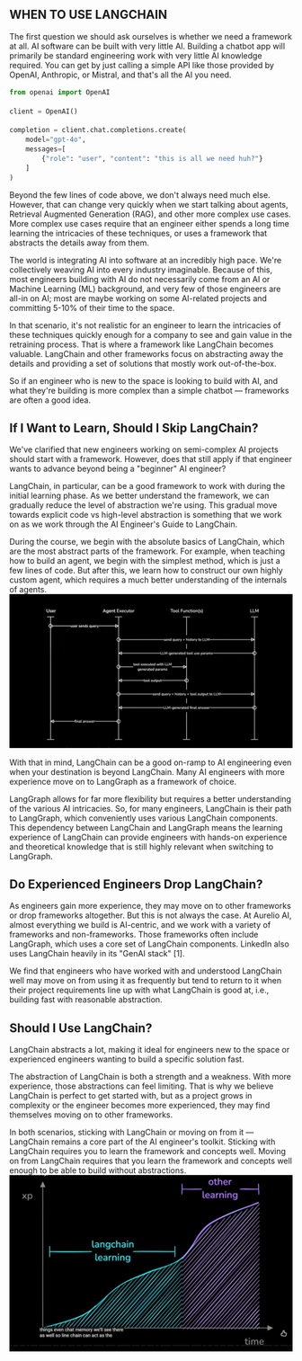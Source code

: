 ## WHEN TO USE LANGCHAIN
The first question we should ask ourselves is whether we need a framework at all. AI software can be built with very little AI. Building a chatbot app will primarily be standard engineering work with very little AI knowledge required. You can get by just calling a simple API like those provided by OpenAI, Anthropic, or Mistral, and that's all the AI you need.

```python
from openai import OpenAI

client = OpenAI()

completion = client.chat.completions.create(
    model="gpt-4o",
    messages=[
        {"role": "user", "content": "this is all we need huh?"}
    ]
)
```

Beyond the few lines of code above, we don't always need much else. However, that can change very quickly when we start talking about agents, Retrieval Augmented Generation (RAG), and other more complex use cases. More complex use cases require that an engineer either spends a long time learning the intricacies of these techniques, or uses a framework that abstracts the details away from them.

The world is integrating AI into software at an incredibly high pace. We're collectively weaving AI into every industry imaginable. Because of this, most engineers building with AI do not necessarily come from an AI or Machine Learning (ML) background, and very few of those engineers are all-in on AI; most are maybe working on some AI-related projects and committing 5-10% of their time to the space.

In that scenario, it's not realistic for an engineer to learn the intricacies of these techniques quickly enough for a company to see and gain value in the retraining process. That is where a framework like LangChain becomes valuable. LangChain and other frameworks focus on abstracting away the details and providing a set of solutions that mostly work out-of-the-box.

So if an engineer who is new to the space is looking to build with AI, and what they're building is more complex than a simple chatbot — frameworks are often a good idea.

## If I Want to Learn, Should I Skip LangChain?
We've clarified that new engineers working on semi-complex AI projects should start with a framework. However, does that still apply if that engineer wants to advance beyond being a "beginner" AI engineer?

LangChain, in particular, can be a good framework to work with during the initial learning phase. As we better understand the framework, we can gradually reduce the level of abstraction we're using. This gradual move towards explicit code vs high-level abstraction is something that we work on as we work through the AI Engineer's Guide to LangChain.

During the course, we begin with the absolute basics of LangChain, which are the most abstract parts of the framework. For example, when teaching how to build an agent, we begin with the simplest method, which is just a few lines of code. But after this, we learn how to construct our own highly custom agent, which requires a much better understanding of the internals of agents.
![Picture 1](./images/image.png)

With that in mind, LangChain can be a good on-ramp to AI engineering even when your destination is beyond LangChain. Many AI engineers with more experience move on to LangGraph as a framework of choice.

LangGraph allows for far more flexibility but requires a better understanding of the various AI intricacies. So, for many engineers, LangChain is their path to LangGraph, which conveniently uses various LangChain components. This dependency between LangChain and LangGraph means the learning experience of LangChain can provide engineers with hands-on experience and theoretical knowledge that is still highly relevant when switching to LangGraph.

## Do Experienced Engineers Drop LangChain?
As engineers gain more experience, they may move on to other frameworks or drop frameworks altogether. But this is not always the case. At Aurelio AI, almost everything we build is AI-centric, and we work with a variety of frameworks and non-frameworks. Those frameworks often include LangGraph, which uses a core set of LangChain components. LinkedIn also uses LangChain heavily in its "GenAI stack" [1].

We find that engineers who have worked with and understood LangChain well may move on from using it as frequently but tend to return to it when their project requirements line up with what LangChain is good at, i.e., building fast with reasonable abstraction.

## Should I Use LangChain?
LangChain abstracts a lot, making it ideal for engineers new to the space or experienced engineers wanting to build a specific solution fast.

The abstraction of LangChain is both a strength and a weakness. With more experience, those abstractions can feel limiting. That is why we believe LangChain is perfect to get started with, but as a project grows in complexity or the engineer becomes more experienced, they may find themselves moving on to other frameworks.

In both scenarios, sticking with LangChain or moving on from it — LangChain remains a core part of the AI engineer's toolkit. Sticking with LangChain requires you to learn the framework and concepts well. Moving on from LangChain requires that you learn the framework and concepts well enough to be able to build without abstractions.
![Picture 2](./images/Lanchain_learning.png)
